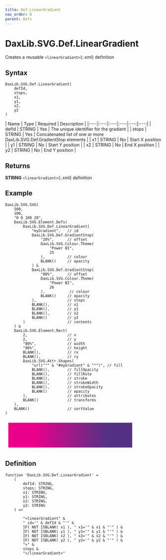 ```yaml
---
title: Def.LinearGradient
nav_order: 8
parent: Defs
---
```


# DaxLib.SVG.Def.LinearGradient

Creates a reusable `<linearGradient>`{:.xml} definition

## Syntax

```dax
DaxLib.SVG.Def.LinearGradient(
    defId, 
    stops, 
    x1, 
    y1, 
    x2, 
    y2
)
```

| Name   | Type   | Required | Description                                                        |
|:---:|:---:|:---:|:---:|:---:|:---:|
| defId  | STRING | Yes      | The unique identifier for the gradient                             |
| stops  | STRING | Yes      | Concatenated list of one or more DaxLib.SVG.Def.GradientStop elements |
| x1     | STRING | No       | Start X position                                                   |
| y1     | STRING | No       | Start Y position                                                   |
| x2     | STRING | No       | End X position                                                     |
| y2     | STRING | No       | End Y position                                                     |

## Returns

**STRING** `<linearGradient>`{:.xml} definition

## Example

```dax
DaxLib.SVG.SVG(
    500,
    100,
    "0 0 100 20",
    DaxLib.SVG.Element.Defs(
        DaxLib.SVG.Def.LinearGradient(
            "myGradient",   // id
            DaxLib.SVG.Def.GradientStop(
                "20%",      // offset
                DaxLib.SVG.Colour.Theme(
                    "Power BI",
                    25
                ),          // colour
                BLANK()     // opacity
            ) &
            DaxLib.SVG.Def.GradientStop( 
                "80%",      // offset
                DaxLib.SVG.Colour.Theme(
                    "Power BI",
                    26
                ),           // colour
                BLANK()     // opacity
            ),              // stops
            BLANK(),        // x1
            BLANK(),        // y1
            BLANK(),        // x2
            BLANK()         // y2
        )                   // contents
    ) &
    DaxLib.SVG.Element.Rect(
        2,                  // x
        2,                  // y
        "80%",              // width
        "80%",              // height
        BLANK(),            // rx
        BLANK(),            // ry
        DaxLib.SVG.Attr.Shapes(
            "url(""" & "#myGradient" & """)", // fill
            BLANK(),        // fillOpacity
            BLANK(),        // fillRule   
            BLANK(),        // stroke
            BLANK(),        // strokeWidth
            BLANK(),        // strokeOpacity
            BLANK()         // opacity
        ),                  // attributes
        BLANK()             // transforms
    ),
    BLANK()                 // sortValue               
)
```

<svg width='500' height='100' viewbox= '0 0 100 20' xmlns='http://www.w3.org/2000/svg'><defs><linearGradient id='myGradient'><stop offset='20%' stop-color='#EC008C'/><stop offset='80%' stop-color='#533285'/></linearGradient></defs><rect x='2' y='2' width='80%' height='80%' fill='url("#myGradient")'  /></svg>

## Definition

```dax
function 'DaxLib.SVG.Def.LinearGradient' =
    (
        defId: STRING,
        stops: STRING,
        x1: STRING,
        y1: STRING,
        x2: STRING,
        y2: STRING
    ) =>

        "<linearGradient" &
        " id='" & defId & "'" &
        IF( NOT ISBLANK( x1 ), " x1='" & x1 & "'" ) &
        IF( NOT ISBLANK( y1 ), " y1='" & y1 & "'" ) &
        IF( NOT ISBLANK( x2 ), " x2='" & x2 & "'" ) &
        IF( NOT ISBLANK( y2 ), " y2='" & y2 & "'" ) &
        ">" &
        stops &
        "</linearGradient>"
```